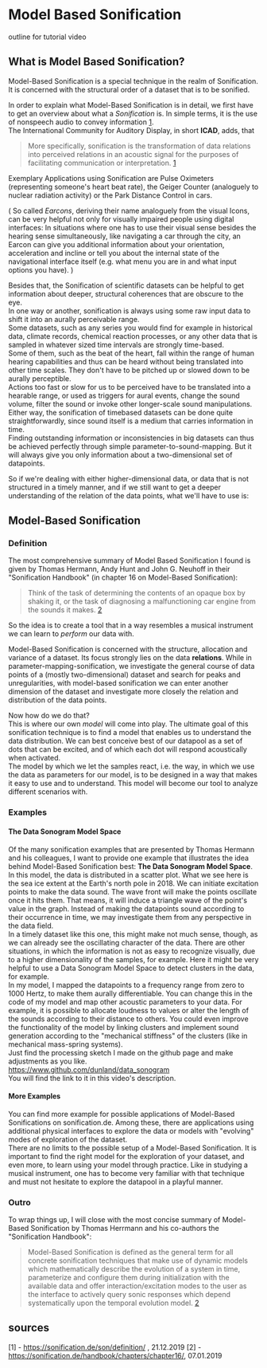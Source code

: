 # Model Based Sonification
outline for tutorial video

## What is Model Based Sonification?

Model-Based Sonification is a special technique in the realm of Sonification. It is concerned with the structural order of a dataset that is to be sonified.  

In order to explain what Model-Based Sonification is in detail, we first have to get an overview about what a _Sonification_ is. In simple terms, it is the use of nonspeech audio to convey information [1](#01).  
The International Community for Auditory Display, in short __ICAD__, adds, that

> More specifically, sonification is the transformation of data relations into perceived relations in an acoustic signal for the purposes of facilitating communication or interpretation. [1](#01)  

Exemplary Applications using Sonification are Pulse Oximeters (representing someone's heart beat rate), the Geiger Counter (analoguely to nuclear radiation activity) or the Park Distance Control in cars.   


( So called _Earcons_, deriving their name analoguely from the visual Icons, can be very helpful not only for visually impaired people using digital interfaces: In situations where one has to use their visual sense besides the hearing sense simultaneously, like navigating a car through the city, an Earcon can give you additional information about your orientation, acceleration and incline or tell you about the internal state of the navigational interface itself (e.g. what menu you are in and what input options you have). )


Besides that, the Sonification of scientific datasets can be helpful to get information about deeper, structural coherences that are obscure to the eye.  
In one way or another, sonification is always using some raw input data to shift it into an aurally perceivable range.  
Some datasets, such as any series you would find for example in historical data, climate records, chemical reaction processes, or any other data that is sampled in whatever sized time intervals are strongly time-based.  
Some of them, such as the beat of the heart, fall within the range of human hearing capabilities and thus can be heard without being translated into other time scales. They don't have to be pitched up or slowed down to be aurally perceptible.  
Actions too fast or slow for us to be perceived have to be translated into a hearable range, or used as triggers for aural events, change the sound volume, filter the sound or invoke other longer-scale sound manipulations.  
Either way, the sonification of timebased datasets can be done quite straightforwardly, since sound itself is a medium that carries information in time.  
Finding outstanding information or inconsistencies in big datasets can thus be achieved perfectly through simple parameter-to-sound-mapping. But it will always give you only information about a two-dimensional set of datapoints.  

So if we're dealing with either higher-dimensional data, or data that is not structured in a timely manner, and if we still want to get a deeper understanding of the relation of the data points, what we'll have to use is:

## Model-Based Sonification

### Definition

The most comprehensive summary of Model Based Sonification I found is given by Thomas Hermann, Andy Hunt and John G. Neuhoff in their "Sonification Handbook" (in chapter 16 on Model-Based Sonification):

> Think of the task of determining the contents of an opaque box by shaking it, or the task of diagnosing a malfunctioning car engine from the sounds it makes. [2](#02)  

So the idea is to create a tool that in a way resembles a musical instrument we can learn to _perform_ our data with.

Model-Based Sonification is concerned with the structure, allocation and variance of a dataset.
Its focus strongly lies on the data **relations**. While in parameter-mapping-sonification, we investigate the general course of data points of a (mostly two-dimensional) dataset and search for peaks and unregularities, with model-based sonification we can enter another dimension of the dataset and investigate more closely the relation and distribution of the data points.  

Now how do we do that?  
This is where our own _model_ will come into play. The ultimate goal of this sonification technique is to find a model that enables us to understand the data distribution. We can best conceive best of our datapool as a set of dots that can be excited, and of which each dot will respond acoustically when activated.  
The model by which we let the samples react, i.e. the way, in which we use the data as parameters for our model, is to be designed in a way that makes it easy to use and to understand. This model will become our tool to analyze different scenarios with.  

### Examples

#### The Data Sonogram Model Space

Of the many sonification examples that are presented by Thomas Hermann and his colleagues, I want to provide one example that illustrates the idea behind Model-Based Sonification best: **The Data Sonogram Model Space**.  
In this model, the data is distributed in a scatter plot. What we see here is the sea ice extent at the Earth's north pole in 2018. We can initiate excitation points to make the data sound. The wave front will make the points oscillate once it hits them. That means, it will induce a triangle wave of the point's value in the graph. Instead of making the datapoints sound according to their occurrence in time, we may investigate them from any perspective in the data field.  
In a timely dataset like this one, this might make not much sense, though, as we can already see the oscillating character of the data. There are other situations, in which the information is not as easy to recognize visually, due to a higher dimensionality of the samples, for example. Here it might be very helpful to use a Data Sonogram Model Space to detect clusters in the data, for example.  
In my model, I mapped the datapoints to a frequency range from zero to 1000 Hertz, to make them aurally differentiable. You can change this in the code of my model and map other acoustic parameters to your data. For example, it is possible to allocate loudness to values or alter the length of the sounds according to their distance to others. You could even improve the functionality of the model by linking clusters and implement sound generation according to the "mechanical stiffness" of the clusters (like in mechanical mass-spring systems).  
Just find the processing sketch I made on the github page and make adjustments as you like.  
https://www.github.com/dunland/data_sonogram  
You will find the link to it in this video's description.

#### More Examples

You can find more example for possible applications of Model-Based Sonifications on sonification.de. Among these, there are applications using additional physical interfaces to explore the data or models with "evolving" modes of exploration of the dataset.  
There are no limits to the possible setup of a Model-Based Sonification. It is important to find the right model for the exploration of your dataset, and even more, to learn using your model through practice. Like in studying a musical instrument, one has to become very familiar with that technique and must not hesitate to explore the datapool in a playful manner.  

### Outro

To wrap things up, I will close with the most concise summary of Model-Based Sonification by Thomas Herrmann and his co-authors the "Sonification Handbook":

> Model-Based Sonification is defined as the general term for all concrete sonification techniques that make use of dynamic models which mathematically describe the evolution of a system in time, parameterize and configure them during initialization with the available data and offer interaction/excitation modes to the user as the interface to actively query sonic responses which depend systematically upon the temporal evolution model. [2](#02)

## sources
<a name="01">[1]</a> - https://sonification.de/son/definition/ , 21.12.2019
<a name="02">[2]</a> - https://sonification.de/handbook/chapters/chapter16/, 07.01.2019
